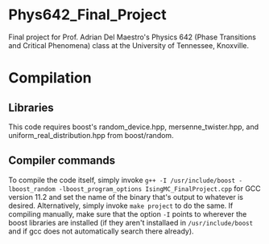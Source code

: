 # Phys642_Final_Project
Final project for Prof. Adrian Del Maestro's Physics 642 (Phase Transitions and Critical Phenomena) class at the University of Tennessee, Knoxville.

# Compilation
## Libraries
This code requires boost's random\_device.hpp, mersenne\_twister.hpp, and uniform\_real\_distribution.hpp from boost/random.

## Compiler commands
To compile the code itself, simply invoke `g++ -I /usr/include/boost -lboost_random -lboost_program_options IsingMC_FinalProject.cpp` for GCC version 11.2 and set the name of the binary that's output to whatever is desired. Alternatively, simply invoke `make project` to do the same. If compiling manually, make sure that the option `-I` points to wherever the boost libraries are installed (if they aren't installaed in `/usr/include/boost` and if gcc does not automatically search there already).
